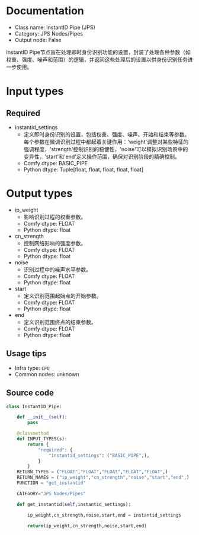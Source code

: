 
# Documentation
- Class name: InstantID Pipe (JPS)
- Category: JPS Nodes/Pipes
- Output node: False

InstantID Pipe节点旨在处理即时身份识别功能的设置，封装了处理各种参数（如权重、强度、噪声和范围）的逻辑，并返回这些处理后的设置以供身份识别任务进一步使用。

# Input types
## Required
- instantid_settings
    - 定义即时身份识别的设置，包括权重、强度、噪声、开始和结束等参数。每个参数在微调识别过程中都起着关键作用：'weight'调整对某些特征的强调程度，'strength'控制识别的稳健性，'noise'可以模拟识别场景中的变异性，'start'和'end'定义操作范围，确保对识别阶段的精确控制。
    - Comfy dtype: BASIC_PIPE
    - Python dtype: Tuple[float, float, float, float, float]

# Output types
- ip_weight
    - 影响识别过程的权重参数。
    - Comfy dtype: FLOAT
    - Python dtype: float
- cn_strength
    - 控制网络影响的强度参数。
    - Comfy dtype: FLOAT
    - Python dtype: float
- noise
    - 识别过程中的噪声水平参数。
    - Comfy dtype: FLOAT
    - Python dtype: float
- start
    - 定义识别范围起始点的开始参数。
    - Comfy dtype: FLOAT
    - Python dtype: float
- end
    - 定义识别范围终点的结束参数。
    - Comfy dtype: FLOAT
    - Python dtype: float


## Usage tips
- Infra type: `CPU`
- Common nodes: unknown


## Source code
```python
class InstantID_Pipe:

    def __init__(self):
        pass

    @classmethod
    def INPUT_TYPES(s):
        return {
            "required": {
                "instantid_settings": ("BASIC_PIPE",),
            }
        }
    RETURN_TYPES = ("FLOAT","FLOAT","FLOAT","FLOAT","FLOAT",)
    RETURN_NAMES = ("ip_weight","cn_strength","noise","start","end",)
    FUNCTION = "get_instantid"

    CATEGORY="JPS Nodes/Pipes"

    def get_instantid(self,instantid_settings):

        ip_weight,cn_strength,noise,start,end = instantid_settings

        return(ip_weight,cn_strength,noise,start,end)

```
